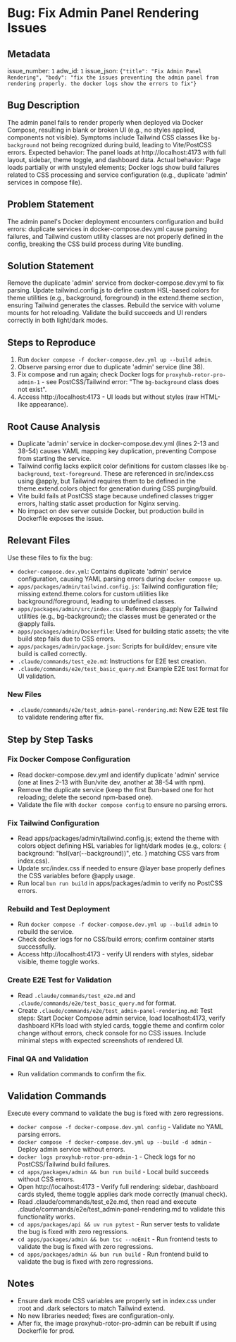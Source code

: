 # Bug: Fix Admin Panel Rendering Issues

## Metadata

issue_number: `1`
adw_id: `1`
issue_json: `{"title": "Fix Admin Panel Rendering", "body": "fix the issues preventing the admin panel from rendering properly. the docker logs show the errors to fix"}`

## Bug Description

The admin panel fails to render properly when deployed via Docker Compose, resulting in blank or broken UI (e.g., no styles applied, components not visible). Symptoms include Tailwind CSS classes like `bg-background` not being recognized during build, leading to Vite/PostCSS errors. Expected behavior: The panel loads at http://localhost:4173 with full layout, sidebar, theme toggle, and dashboard data. Actual behavior: Page loads partially or with unstyled elements; Docker logs show build failures related to CSS processing and service configuration (e.g., duplicate 'admin' services in compose file).

## Problem Statement

The admin panel's Docker deployment encounters configuration and build errors: duplicate services in docker-compose.dev.yml cause parsing failures, and Tailwind custom utility classes are not properly defined in the config, breaking the CSS build process during Vite bundling.

## Solution Statement

Remove the duplicate 'admin' service from docker-compose.dev.yml to fix parsing. Update tailwind.config.js to define custom HSL-based colors for theme utilities (e.g., background, foreground) in the extend.theme section, ensuring Tailwind generates the classes. Rebuild the service with volume mounts for hot reloading. Validate the build succeeds and UI renders correctly in both light/dark modes.

## Steps to Reproduce

1. Run `docker compose -f docker-compose.dev.yml up --build admin`.
2. Observe parsing error due to duplicate 'admin' service (line 38).
3. Fix compose and run again; check Docker logs for `proxyhub-rotor-pro-admin-1` - see PostCSS/Tailwind error: "The `bg-background` class does not exist".
4. Access http://localhost:4173 - UI loads but without styles (raw HTML-like appearance).

## Root Cause Analysis

- Duplicate 'admin' service in docker-compose.dev.yml (lines 2-13 and 38-54) causes YAML mapping key duplication, preventing Compose from starting the service.
- Tailwind config lacks explicit color definitions for custom classes like `bg-background`, `text-foreground`. These are referenced in src/index.css using @apply, but Tailwind requires them to be defined in the theme.extend.colors object for generation during CSS purging/build.
- Vite build fails at PostCSS stage because undefined classes trigger errors, halting static asset production for Nginx serving.
- No impact on dev server outside Docker, but production build in Dockerfile exposes the issue.

## Relevant Files

Use these files to fix the bug:

- `docker-compose.dev.yml`: Contains duplicate 'admin' service configuration, causing YAML parsing errors during `docker compose up`.
- `apps/packages/admin/tailwind.config.js`: Tailwind configuration file; missing extend.theme.colors for custom utilities like background/foreground, leading to undefined classes.
- `apps/packages/admin/src/index.css`: References @apply for Tailwind utilities (e.g., bg-background); the classes must be generated or the @apply fails.
- `apps/packages/admin/Dockerfile`: Used for building static assets; the vite build step fails due to CSS errors.
- `apps/packages/admin/package.json`: Scripts for build/dev; ensure vite build is called correctly.
- `.claude/commands/test_e2e.md`: Instructions for E2E test creation.
- `.claude/commands/e2e/test_basic_query.md`: Example E2E test format for UI validation.

### New Files

- `.claude/commands/e2e/test_admin-panel-rendering.md`: New E2E test file to validate rendering after fix.

## Step by Step Tasks

### Fix Docker Compose Configuration

- Read docker-compose.dev.yml and identify duplicate 'admin' service (one at lines 2-13 with Bun/vite dev, another at 38-54 with npm).
- Remove the duplicate service (keep the first Bun-based one for hot reloading; delete the second npm-based one).
- Validate the file with `docker compose config` to ensure no parsing errors.

### Fix Tailwind Configuration

- Read apps/packages/admin/tailwind.config.js; extend the theme with colors object defining HSL variables for light/dark modes (e.g., colors: { background: "hsl(var(--background))", etc. } matching CSS vars from index.css).
- Update src/index.css if needed to ensure @layer base properly defines the CSS variables before @apply usage.
- Run local `bun run build` in apps/packages/admin to verify no PostCSS errors.

### Rebuild and Test Deployment

- Run `docker compose -f docker-compose.dev.yml up --build admin` to rebuild the service.
- Check docker logs for no CSS/build errors; confirm container starts successfully.
- Access http://localhost:4173 - verify UI renders with styles, sidebar visible, theme toggle works.

### Create E2E Test for Validation

- Read `.claude/commands/test_e2e.md` and `.claude/commands/e2e/test_basic_query.md` for format.
- Create `.claude/commands/e2e/test_admin-panel-rendering.md`: Test steps: Start Docker Compose admin service, load localhost:4173, verify dashboard KPIs load with styled cards, toggle theme and confirm color change without errors, check console for no CSS issues. Include minimal steps with expected screenshots of rendered UI.

### Final QA and Validation

- Run validation commands to confirm the fix.

## Validation Commands

Execute every command to validate the bug is fixed with zero regressions.

- `docker compose -f docker-compose.dev.yml config` - Validate no YAML parsing errors.
- `docker compose -f docker-compose.dev.yml up --build -d admin` - Deploy admin service without errors.
- `docker logs proxyhub-rotor-pro-admin-1` - Check logs for no PostCSS/Tailwind build failures.
- `cd apps/packages/admin && bun run build` - Local build succeeds without CSS errors.
- Open http://localhost:4173 - Verify full rendering: sidebar, dashboard cards styled, theme toggle applies dark mode correctly (manual check).
- Read .claude/commands/test_e2e.md, then read and execute .claude/commands/e2e/test_admin-panel-rendering.md to validate this functionality works.
- `cd apps/packages/api && uv run pytest` - Run server tests to validate the bug is fixed with zero regressions.
- `cd apps/packages/admin && bun tsc --noEmit` - Run frontend tests to validate the bug is fixed with zero regressions.
- `cd apps/packages/admin && bun run build` - Run frontend build to validate the bug is fixed with zero regressions.

## Notes

- Ensure dark mode CSS variables are properly set in index.css under :root and .dark selectors to match Tailwind extend.
- No new libraries needed; fixes are configuration-only.
- After fix, the image proxyhub-rotor-pro-admin can be rebuilt if using Dockerfile for prod.